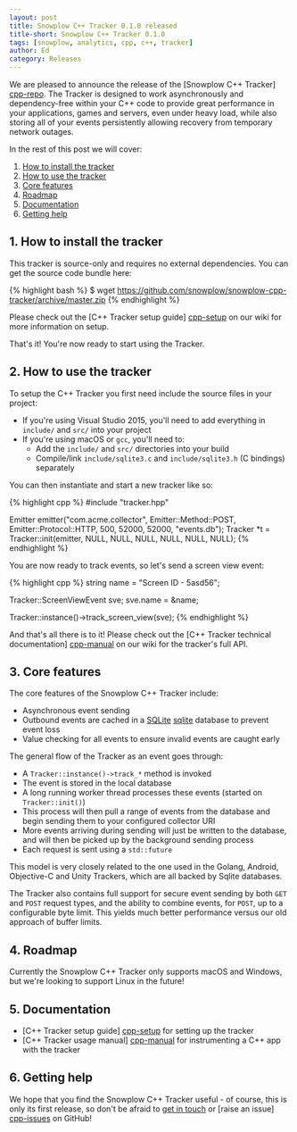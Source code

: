 ```yaml
---
layout: post
title: Snowplow C++ Tracker 0.1.0 released
title-short: Snowplow C++ Tracker 0.1.0
tags: [snowplow, analytics, cpp, c++, tracker]
author: Ed
category: Releases
---
```


We are pleased to announce the release of the [Snowplow C++ Tracker] [cpp-repo]. The Tracker is designed to work asynchronously and dependency-free within your C++ code to provide great performance in your applications, games and servers, even under heavy load, while also storing all of your events persistently allowing recovery from temporary network outages.

In the rest of this post we will cover:

1. [How to install the tracker](/blog/2016/06/23/snowplow-cpp-tracker-0.1.0-released/#how-to-install)
2. [How to use the tracker](/blog/2016/06/23/snowplow-cpp-tracker-0.1.0-released/#how-to-use)
3. [Core features](/blog/2016/06/23/snowplow-cpp-tracker-0.1.0-released/#features)
4. [Roadmap](/blog/2016/06/23/snowplow-cpp-tracker-0.1.0-released/#roadmap)
5. [Documentation](/blog/2016/06/23/snowplow-cpp-tracker-0.1.0-released/#docs)
6. [Getting help](/blog/2016/06/23/snowplow-cpp-tracker-0.1.0-released/#help)

<!--more-->

<h2 id="how-to-install">1. How to install the tracker</h2>

This tracker is source-only and requires no external dependencies. You can get the source code bundle here:

{% highlight bash %}
$ wget https://github.com/snowplow/snowplow-cpp-tracker/archive/master.zip
{% endhighlight %}

Please check out the [C++ Tracker setup guide] [cpp-setup] on our wiki for more information on setup.

That's it! You're now ready to start using the Tracker.

<h2 id="how-to-use">2. How to use the tracker</h2>

To setup the C++ Tracker you first need include the source files in your project:

* If you're using Visual Studio 2015, you'll need to add everything in `include/` and `src/` into your project
* If you're using macOS or `gcc`, you'll need to:
  - Add the `include/` and `src/` directories into your build
  - Compile/link `include/sqlite3.c` and `include/sqlite3.h` (C bindings) separately

You can then instantiate and start a new tracker like so:

{% highlight cpp %}
#include "tracker.hpp"

Emitter emitter("com.acme.collector", Emitter::Method::POST, Emitter::Protocol::HTTP, 500, 52000, 52000, "events.db");
Tracker *t = Tracker::init(emitter, NULL, NULL, NULL, NULL, NULL, NULL);
{% endhighlight %}

You are now ready to track events, so let's send a screen view event:

{% highlight cpp %}
string name = "Screen ID - 5asd56";

Tracker::ScreenViewEvent sve;
sve.name = &name;

Tracker::instance()->track_screen_view(sve);
{% endhighlight %}

And that's all there is to it! Please check out the [C++ Tracker technical documentation] [cpp-manual] on our wiki for the tracker's full API.

<h2 id="features">3. Core features</h2>

The core features of the Snowplow C++ Tracker include:

* Asynchronous event sending
* Outbound events are cached in a [SQLite] [sqlite] database to prevent event loss
* Value checking for all events to ensure invalid events are caught early

The general flow of the Tracker as an event goes through:

* A `Tracker::instance()->track_*` method is invoked
* The event is stored in the local database
* A long running worker thread processes these events (started on `Tracker::init()`)
* This process will then pull a range of events from the database and begin sending them to your configured collector URI
* More events arriving during sending will just be written to the database, and will then be picked up by the background sending process
* Each request is sent using a `std::future`

This model is very closely related to the one used in the Golang, Android, Objective-C and Unity Trackers, which are all backed by Sqlite databases.

The Tracker also contains full support for secure event sending by both `GET` and `POST` request types, and the ability to combine events, for `POST`, up to a configurable byte limit. This yields much better performance versus our old approach of buffer limits.

<h2 id="roadmap">4. Roadmap</h2>

Currently the Snowplow C++ Tracker only supports macOS and Windows, but we're looking to support Linux in the future!

<h2 id="docs">5. Documentation</h2>

* [C++ Tracker setup guide] [cpp-setup] for setting up the tracker
* [C++ Tracker usage manual] [cpp-manual] for instrumenting a C++ app with the tracker

<h2 id="help">6. Getting help</h2>

We hope that you find the Snowplow C++ Tracker useful - of course, this is only its first release, so don't be afraid to [get in touch][talk-to-us] or [raise an issue] [cpp-issues] on GitHub!

[snowplow-mini]: https://github.com/snowplow/snowplow-mini
[sqlite]: https://www.sqlite.org/

[tracking-cli]: https://github.com/snowplow/snowplow-tracking-cli

[cpp-repo]: https://github.com/snowplow/snowplow-cpp-tracker
[cpp-issues]: https://github.com/snowplow/snowplow-cpp-tracker/issues
[talk-to-us]: https://github.com/snowplow/snowplow/wiki/Talk-to-us

[cpp-setup]: https://github.com/snowplow/snowplow/wiki/CPP-Tracker-Setup
[cpp-manual]: https://github.com/snowplow/snowplow/wiki/CPP-Tracker 
